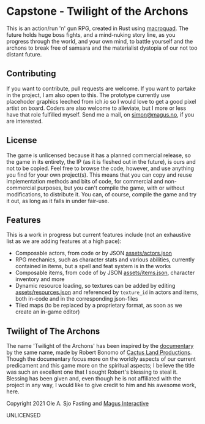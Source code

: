 # Capstone - Twilight of the Archons

This is an action/run 'n' gun RPG, created in Rust using [macroquad](https://github.com/not-fl3/macroquad).
The future holds huge boss fights, and a mind-nuking story line, as you progress through the world, and your own mind, to battle yourself and the archons to break free of samsara and the materialist dystopia of our not too distant future.

## Contributing

If you want to contribute, pull requests are welcome. If you want to partake in the project, I am also open to this. The prototype currently use placehoder graphics leeched from ich.io so I would love to get a good pixel artist on board. Coders are also welcome to alleviate, but I more or less have that role fulfilled myself. Send me a mail, on [simon@magus.no](mailto:simon@magus.no), if you are interested.

## License

The game is unlicensed because it has a planned commercial release, so  the game in its entirety, the IP (as it is fleshed out in the future), is ours and not to be copied.
Feel free to browse the code, however, and use anything you find for your own project(s). This means that you can copy and reuse implementation methods and bits of code, for commercial and non-commercial purposes, but you can't compile the game, with or without modifications, to distribute it.
You can, of course, compile the game and try it out, as long as it falls in under fair-use.

## Features

This is a work in progress but current features include (not an exhaustive list as we are adding features at a high pace):

- Composable actors, from code or by JSON [assets/actors.json](https://github.com/olefasting/capstone/blob/master/assets/actors.json)
- RPG mechanics, such as character stats and various abilities, currently contained in items, but a spell and feat system is in the works
- Composable items, from code of by JSON [assets/items.json](https://github.com/olefasting/capstone/blob/master/assets/items.json), character inventory and more
- Dynamic resource loading, so textures can be added by editing [assets/resources.json](https://github.com/olefasting/capstone/blob/master/assets/resources.json) and referenced by `texture_id` in actors and items, both in-code and in the corresponding json-files
- Tiled maps (to be replaced by a proprietary format, as soon as we create an in-game editor)

## Twilight of The Archons

The name 'Twilight of the Archons' has been inspired by the [documentary](https://www.youtube.com/watch?v=HsYTsdBCBdE) by the same name, made by Robert Bonomo of [Cactus Land Productions](http://www.thecactusland.com/). Though the documentary focus more on the worldly aspects of our current predicament and this game more on the spiritual aspects; I believe the title was such an excellent one that I sought Robert's blessing to steal it.
Blessing has been given and, even though he is not affiliated with the project in any way, I would like to give credit to him and his awesome work, here.

Copyright 2021 Ole A. Sjo Fasting and [Magus Interactive](https://magus.no)

UNLICENSED
